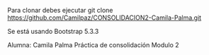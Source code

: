 Para clonar debes ejecutar
git clone https://github.com/Camilpaz/CONSOLIDACION2-Camila-Palma.git

Se está usando Bootstrap 5.3.3 

Alumna: Camila Palma
Práctica de consolidación Modulo 2

